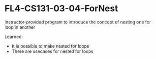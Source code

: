 # FL4-CS131-03-04-ForNest
Instructor-provided program to introduce the concept of nesting one for loop in another

Learned:
- It is possible to make nested for loops
- There are usecases for nested for loops
